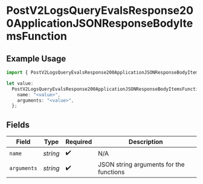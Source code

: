 # PostV2LogsQueryEvalsResponse200ApplicationJSONResponseBodyItemsFunction

## Example Usage

```typescript
import { PostV2LogsQueryEvalsResponse200ApplicationJSONResponseBodyItemsFunction } from "orq-poc-typescript-multi-env-version/models/operations";

let value:
  PostV2LogsQueryEvalsResponse200ApplicationJSONResponseBodyItemsFunction = {
    name: "<value>",
    arguments: "<value>",
  };
```

## Fields

| Field                                   | Type                                    | Required                                | Description                             |
| --------------------------------------- | --------------------------------------- | --------------------------------------- | --------------------------------------- |
| `name`                                  | *string*                                | :heavy_check_mark:                      | N/A                                     |
| `arguments`                             | *string*                                | :heavy_check_mark:                      | JSON string arguments for the functions |